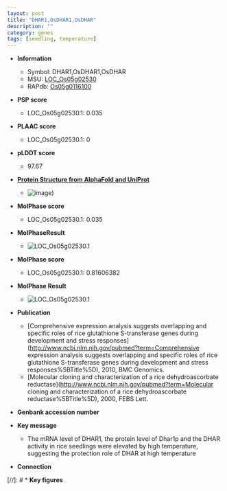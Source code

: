 ```yaml
---
layout: post
title: "DHAR1,OsDHAR1,OsDHAR"
description: ""
category: genes
tags: [seedling, temperature]
---
```


* **Information**  
    + Symbol: DHAR1,OsDHAR1,OsDHAR  
    + MSU: [LOC_Os05g02530](http://rice.plantbiology.msu.edu/cgi-bin/ORF_infopage.cgi?orf=LOC_Os05g02530)  
    + RAPdb: [Os05g0116100](http://rapdb.dna.affrc.go.jp/viewer/gbrowse_details/irgsp1?name=Os05g0116100)  

* **PSP score**  
    + LOC_Os05g02530.1: 0.035 

* **PLAAC score**  
    + LOC_Os05g02530.1: 0 

* **pLDDT score**
    + 97.67

* **[Protein Structure from AlphaFold and UniProt](https://www.uniprot.org/uniprotkb/Q65XA0/entry#structure)**
    + ![image](https://ricepsp.github.io/images/Q6/AF-Q65XA0-F1.png))

* **MolPhase score**
    + LOC_Os05g02530.1: 0.035

* **MolPhaseResult**
    + ![LOC_Os05g02530.1](https://ricepsp.github.io/pictures/LOC_Os05g/LOC_Os05g02530.1.png)

* **MolPhase score**
    + LOC_Os05g02530.1: 0.81606382

* **MolPhase Result**
    + ![LOC_Os05g02530.1](https://304243504.github.io/Pictures/LOC_Os05g/LOC_Os05g02530.1.png)

* **Publication**  
    + [Comprehensive expression analysis suggests overlapping and specific roles of rice glutathione S-transferase genes during development and stress responses](http://www.ncbi.nlm.nih.gov/pubmed?term=Comprehensive expression analysis suggests overlapping and specific roles of rice glutathione S-transferase genes during development and stress responses%5BTitle%5D), 2010, BMC Genomics.
    + [Molecular cloning and characterization of a rice dehydroascorbate reductase](http://www.ncbi.nlm.nih.gov/pubmed?term=Molecular cloning and characterization of a rice dehydroascorbate reductase%5BTitle%5D), 2000, FEBS Lett.

* **Genbank accession number**  

* **Key message**  
    + The mRNA level of DHAR1, the protein level of Dhar1p and the DHAR activity in rice seedlings were elevated by high temperature, suggesting the protection role of DHAR at high temperature

* **Connection**  

[//]: # * **Key figures**  


